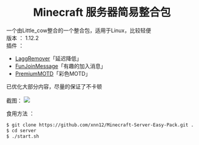 # <center>Minecraft 服务器简易整合包</center>
一个由Little_cow整合的一个整合包，适用于Linux，比较轻便<br>
版本 ： 1.12.2<br>
插件 ：
* [LaggRemover](http://www.mcbbs.net/forum.php?mod=viewthread&tid=603072)「延迟降低」
* [FunJoinMessage](http://www.mcbbs.net/forum.php?mod=viewthread&tid=729325)「有趣的加入消息」
* [PremiumMOTD](http://www.mcbbs.net/forum.php?mod=viewthread&tid=693395)「彩色MOTD」

已优化大部分内容，尽量的保证了不卡顿<br><br>
截图：
<img src="http://wx4.sinaimg.cn/large/006xIfm3gy1flognnedv1j31hc0u0hdt.jpg">

食用方法 ： <br>
```sh
$ git clone https://github.com/xnn12/Minecraft-Server-Easy-Pack.git .
$ cd server
$ ./start.sh
```
